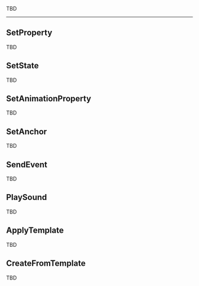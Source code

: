 TBD

___

## SetProperty

TBD

## SetState

TBD

## SetAnimationProperty

TBD

## SetAnchor

TBD

## SendEvent

TBD

## PlaySound

TBD

## ApplyTemplate

TBD

## CreateFromTemplate

TBD